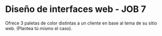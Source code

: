 # Diseño de interfaces web - JOB 7

Ofrece 3 paletas de color distintas a un cliente en base al tema de su sitio web. (Plantea tú mismo el caso).
